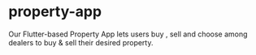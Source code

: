 # property-app
Our Flutter-based Property App lets users buy , sell and choose among dealers to buy &amp; sell their desired property.
